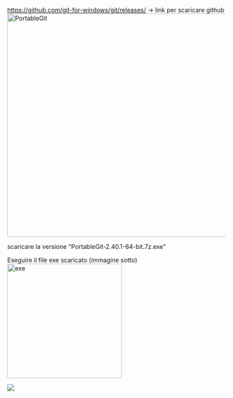 https://github.com/git-for-windows/git/releases/ -> link per scaricare github
<img width="515" alt="PortableGit" src="https://github.com/ilREE/TutorialHelp/assets/129156247/9791caaa-f2c2-4a96-99ff-b62fa3c7803d">




scaricare la versione "PortableGit-2.40.1-64-bit.7z.exe"




Eseguire il file exe scaricato (immagine sotto)
<img width="264" alt="exe" src="https://github.com/ilREE/TutorialHelp/assets/129156247/68134db1-00a7-4742-befa-e24b67cdc85b">



![](img.png)
